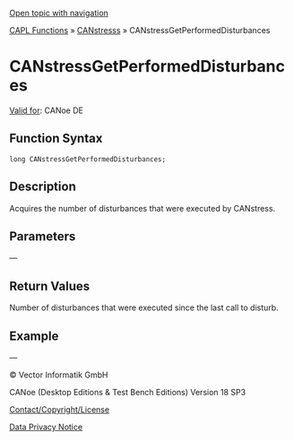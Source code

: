 [Open topic with navigation](../../../../../CANoeDEFamily.htm#Topics/CAPLFunctions/CANstress/Functions/CAPLfunctionCANstressGetPerformedDisturbances.md)

[CAPL Functions](../../CAPLfunctions.md) » [CANstresss](../CAPLfunctionsCANstressOverview.md) » CANstressGetPerformedDisturbances

# CANstressGetPerformedDisturbances

[Valid for](../../../Shared/FeatureAvailability.md): CANoe DE

## Function Syntax

```
long CANstressGetPerformedDisturbances;
```

## Description

Acquires the number of disturbances that were executed by CANstress.

## Parameters

—

## Return Values

Number of disturbances that were executed since the last call to disturb.

## Example

—

© Vector Informatik GmbH

CANoe (Desktop Editions & Test Bench Editions) Version 18 SP3

[Contact/Copyright/License](../../../Shared/ContactCopyrightLicense.md)

[Data Privacy Notice](https://www.vector.com/int/en/company/get-info/privacy-policy/)